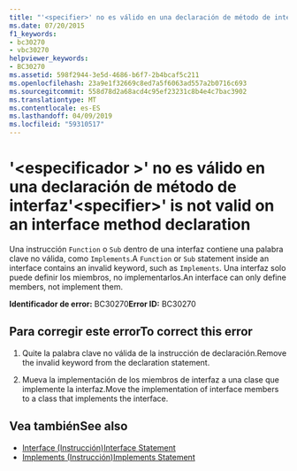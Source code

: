 ```yaml
---
title: "'<specifier>' no es válido en una declaración de método de interfaz"
ms.date: 07/20/2015
f1_keywords:
- bc30270
- vbc30270
helpviewer_keywords:
- BC30270
ms.assetid: 598f2944-3e5d-4686-b6f7-2b4bcaf5c211
ms.openlocfilehash: 23a9e1f32669c8ed7a5f6063ad557a2b0716c693
ms.sourcegitcommit: 558d78d2a68acd4c95ef23231c8b4e4c7bac3902
ms.translationtype: MT
ms.contentlocale: es-ES
ms.lasthandoff: 04/09/2019
ms.locfileid: "59310517"
---
```

# <a name="specifier-is-not-valid-on-an-interface-method-declaration"></a><span data-ttu-id="72a31-102">'\<especificador >' no es válido en una declaración de método de interfaz</span><span class="sxs-lookup"><span data-stu-id="72a31-102">'\<specifier>' is not valid on an interface method declaration</span></span>
<span data-ttu-id="72a31-103">Una instrucción `Function` o `Sub` dentro de una interfaz contiene una palabra clave no válida, como `Implements`.</span><span class="sxs-lookup"><span data-stu-id="72a31-103">A `Function` or `Sub` statement inside an interface contains an invalid keyword, such as `Implements`.</span></span> <span data-ttu-id="72a31-104">Una interfaz solo puede definir los miembros, no implementarlos.</span><span class="sxs-lookup"><span data-stu-id="72a31-104">An interface can only define members, not implement them.</span></span>  
  
 <span data-ttu-id="72a31-105">**Identificador de error:** BC30270</span><span class="sxs-lookup"><span data-stu-id="72a31-105">**Error ID:** BC30270</span></span>  
  
## <a name="to-correct-this-error"></a><span data-ttu-id="72a31-106">Para corregir este error</span><span class="sxs-lookup"><span data-stu-id="72a31-106">To correct this error</span></span>  
  
1. <span data-ttu-id="72a31-107">Quite la palabra clave no válida de la instrucción de declaración.</span><span class="sxs-lookup"><span data-stu-id="72a31-107">Remove the invalid keyword from the declaration statement.</span></span>  
  
2. <span data-ttu-id="72a31-108">Mueva la implementación de los miembros de interfaz a una clase que implemente la interfaz.</span><span class="sxs-lookup"><span data-stu-id="72a31-108">Move the implementation of interface members to a class that implements the interface.</span></span>  
  
## <a name="see-also"></a><span data-ttu-id="72a31-109">Vea también</span><span class="sxs-lookup"><span data-stu-id="72a31-109">See also</span></span>

- [<span data-ttu-id="72a31-110">Interface (Instrucción)</span><span class="sxs-lookup"><span data-stu-id="72a31-110">Interface Statement</span></span>](../../visual-basic/language-reference/statements/interface-statement.md)
- [<span data-ttu-id="72a31-111">Implements (Instrucción)</span><span class="sxs-lookup"><span data-stu-id="72a31-111">Implements Statement</span></span>](../../visual-basic/language-reference/statements/implements-statement.md)
